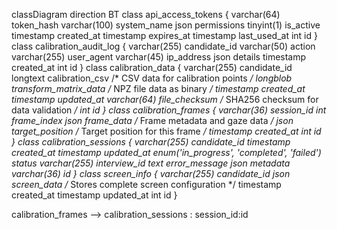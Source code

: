 classDiagram
direction BT
class api_access_tokens {
   varchar(64) token_hash
   varchar(100) system_name
   json permissions
   tinyint(1) is_active
   timestamp created_at
   timestamp expires_at
   timestamp last_used_at
   int id
}
class calibration_audit_log {
   varchar(255) candidate_id
   varchar(50) action
   varchar(255) user_agent
   varchar(45) ip_address
   json details
   timestamp created_at
   int id
}
class calibration_data {
   varchar(255) candidate_id
   longtext calibration_csv  /* CSV data for calibration points */
   longblob transform_matrix_data  /* NPZ file data as binary */
   timestamp created_at
   timestamp updated_at
   varchar(64) file_checksum  /* SHA256 checksum for data validation */
   int id
}
class calibration_frames {
   varchar(36) session_id
   int frame_index
   json frame_data  /* Frame metadata and gaze data */
   json target_position  /* Target position for this frame */
   timestamp created_at
   int id
}
class calibration_sessions {
   varchar(255) candidate_id
   timestamp created_at
   timestamp updated_at
   enum('in_progress', 'completed', 'failed') status
   varchar(255) interview_id
   text error_message
   json metadata
   varchar(36) id
}
class screen_info {
   varchar(255) candidate_id
   json screen_data  /* Stores complete screen configuration */
   timestamp created_at
   timestamp updated_at
   int id
}

calibration_frames  -->  calibration_sessions : session_id:id
